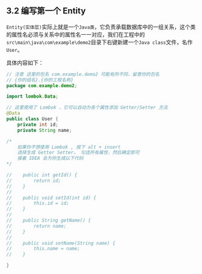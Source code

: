 ## 3.2 编写第一个 Entity
`Entity(实体层)`实际上就是一个`Java类`，它负责承载数据库中的一组关系，这个类的属性名必须与关系中的属性名一一对应，我们在工程中的`src\main\java\com\example\demo2`目录下右键新建一个`Java class`文件，名作`User`。

具体内容如下：
```java
// 注意 这里的包名 com.example.demo2 可能有所不同，留意你的包名
// {你的组名}.{你的工程名称}
package com.example.demo2;

import lombok.Data;

// 这里使用了 Lombok ，它可以自动为各个属性添加 Getter/Setter 方法
@Data
public class User {
    private int id;
    private String name;

/*
    如果你不想使用 Lombok , 按下 alt + insert
    选择生成 Getter Setter， 勾选所有属性，然后确定即可
    接着 IDEA 会为你生成以下代码
*/

//    public int getId() {
//        return id;
//    }
//
//    public void setId(int id) {
//        this.id = id;
//    }
//
//    public String getName() {
//        return name;
//    }
//
//    public void setName(String name) {
//        this.name = name;
//    }

}

```
